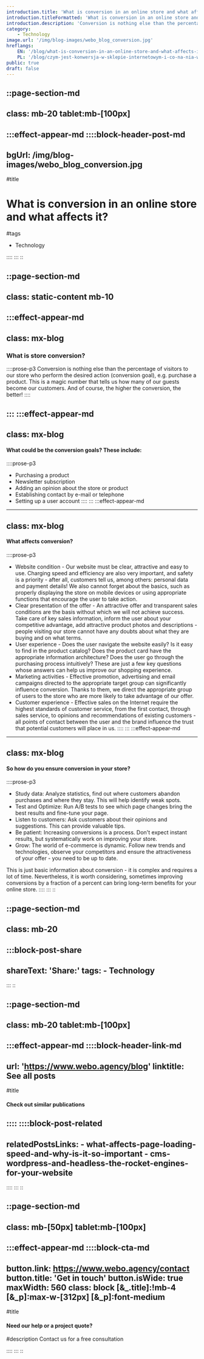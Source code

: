 ```yaml
---
introduction.title: 'What is conversion in an online store and what affects it?'
introduction.titleFormatted: 'What is conversion in an online store and <em>what affects it?</em>'
introduction.description: 'Conversion is nothing else than the percentage of visitors to our store who perform the desired action (conversion goal), e.g. purchase a product.'
category:
    - Technology
image.url: '/img/blog-images/webo_blog_conversion.jpg'
hreflangs:
    EN: '/blog/what-is-conversion-in-an-online-store-and-what-affects-it'
    PL: '/blog/czym-jest-konwersja-w-sklepie-internetowym-i-co-na-nia-wplywa'
public: true
draft: false
---
```



::page-section-md
---
class: mb-20 tablet:mb-[100px]
---
:::effect-appear-md
::::block-header-post-md
---
bgUrl: /img/blog-images/webo_blog_conversion.jpg
---

#title
# What is conversion in an online store and what affects it?

#tags
- Technology

::::
:::
::

::page-section-md
---
class: static-content mb-10
---
:::effect-appear-md
---
class: mx-blog
---

### **What is store conversion?**

::::prose-p3
Conversion is nothing else than the percentage of visitors to our store who perform the desired action (conversion goal), e.g. purchase a product. This is a magic number that tells us how many of our guests become our customers. And of course, the higher the conversion, the better!
::::

:::
:::effect-appear-md
---
class: mx-blog
---

#### **What could be the conversion goals? These include:**

::::prose-p3
- Purchasing a product
- Newsletter subscription
- Adding an opinion about the store or product
- Establishing contact by e-mail or telephone
- Setting up a user account
::::
:::
:::effect-appear-md
---
class: mx-blog
---

#### **What affects conversion?**

::::prose-p3
- Website condition - Our website must be clear, attractive and easy to use. Charging speed and efficiency are also very important, and safety is a priority - after all, customers tell us, among others: personal data and payment details! We also cannot forget about the basics, such as properly displaying the store on mobile devices or using appropriate functions that encourage the user to take action.
- Clear presentation of the offer - An attractive offer and transparent sales conditions are the basis without which we will not achieve success. Take care of key sales information, inform the user about your competitive advantage, add attractive product photos and descriptions - people visiting our store cannot have any doubts about what they are buying and on what terms.
- User experience - Does the user navigate the website easily? Is it easy to find in the product catalog? Does the product card have the appropriate information architecture? Does the user go through the purchasing process intuitively? These are just a few key questions whose answers can help us improve our shopping experience.
- Marketing activities - Effective promotion, advertising and email campaigns directed to the appropriate target group can significantly influence conversion. Thanks to them, we direct the appropriate group of users to the store who are more likely to take advantage of our offer.
- Customer experience - Effective sales on the Internet require the highest standards of customer service, from the first contact, through sales service, to opinions and recommendations of existing customers - all points of contact between the user and the brand influence the trust that potential customers will place in us.
::::
:::
:::effect-appear-md
---
class: mx-blog
---

#### **So how do you ensure conversion in your store?**

::::prose-p3
- Study data: Analyze statistics, find out where customers abandon purchases and where they stay. This will help identify weak spots.
- Test and Optimize: Run A/B tests to see which page changes bring the best results and fine-tune your page.
- Listen to customers: Ask customers about their opinions and suggestions. This can provide valuable tips.
- Be patient: Increasing conversions is a process. Don't expect instant results, but systematically work on improving your store.
- Grow: The world of e-commerce is dynamic. Follow new trends and technologies, observe your competitors and ensure the attractiveness of your offer - you need to be up to date.

This is just basic information about conversion - it is complex and requires a lot of time. Nevertheless, it is worth considering, sometimes improving conversions by a fraction of a percent can bring long-term benefits for your online store.
::::
:::
::

::page-section-md
---
class: mb-20
---
:::block-post-share
---
shareText: 'Share:'
tags:
    - Technology
---

:::
::

::page-section-md
---
class: mb-20 tablet:mb-[100px]
---
:::effect-appear-md
::::block-header-link-md
---
url: 'https://www.webo.agency/blog'
linktitle: See all posts
---

#title
#### Check out similar publications

::::
::::block-post-related
---
relatedPostsLinks:
    - what-affects-page-loading-speed-and-why-is-it-so-important
    - cms-wordpress-and-headless-the-rocket-engines-for-your-website
---
::::
:::
::


::page-section-md
---
class: mb-[50px] tablet:mb-[100px]
---
:::effect-appear-md
::::block-cta-md
---
button.link: https://www.webo.agency/contact
button.title: 'Get in touch'
button.isWide: true
maxWidth: 560
class: block [&_.title]:!mb-4 [&_p]:max-w-[312px] [&_p]:font-medium
---

#title
#### Need our help or a project quote?

#description
Contact us for a free consultation

::::
:::
::